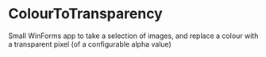 # ColourToTransparency
 Small WinForms app to take a selection of images, and replace a colour with a transparent pixel (of a configurable alpha value)
